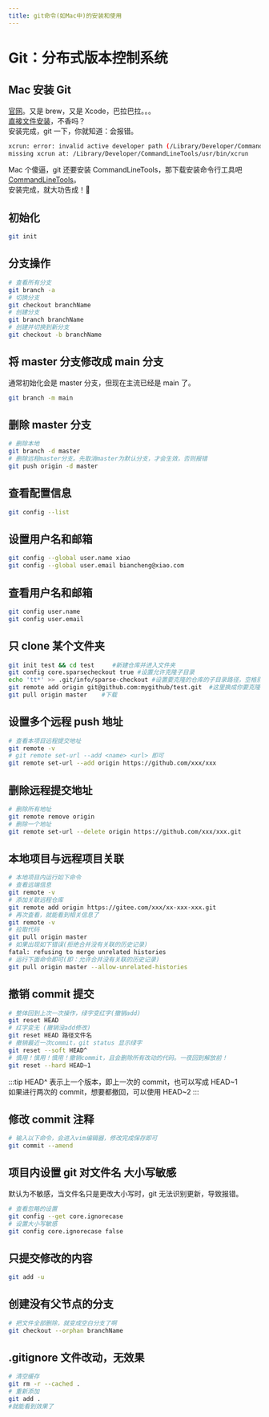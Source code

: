 ```yaml
---
title: git命令(如Mac中)的安装和使用
---
```


# Git：分布式版本控制系统

## Mac 安装 Git

[官网](https://git-scm.com/downloads)。又是 brew，又是 Xcode，巴拉巴拉。。。  
[直接文件安装](https://sourceforge.net/projects/git-osx-installer/)，不香吗？  
安装完成，git 一下，你就知道：会报错。

```bash
xcrun: error: invalid active developer path (/Library/Developer/CommandLineTools),
missing xcrun at: /Library/Developer/CommandLineTools/usr/bin/xcrun
```

Mac 个傻逼，git 还要安装 CommandLineTools，那下载安装命令行工具吧[CommandLineTools](https://developer.apple.com/download/all/)。  
安装完成，就大功告成！:dart:

## 初始化

```bash
git init
```

## 分支操作

```bash
# 查看所有分支
git branch -a
# 切换分支
git checkout branchName
# 创建分支
git branch branchName
# 创建并切换到新分支
git checkout -b branchName
```

## 将 master 分支修改成 main 分支

通常初始化会是 master 分支，但现在主流已经是 main 了。

```bash
git branch -m main
```

## 删除 master 分支

```bash
# 删除本地
git branch -d master
# 删除远程master分支。先取消master为默认分支，才会生效，否则报错
git push origin -d master
```

## 查看配置信息

```bash
git config --list
```

## 设置用户名和邮箱

```bash
git config --global user.name xiao
git config --global user.email biancheng@xiao.com
```

## 查看用户名和邮箱

```bash
git config user.name
git config user.email
```

## 只 clone 某个文件夹

```bash
git init test && cd test     #新建仓库并进入文件夹
git config core.sparsecheckout true #设置允许克隆子目录
echo 'tt*' >> .git/info/sparse-checkout #设置要克隆的仓库的子目录路径，空格别漏
git remote add origin git@github.com:mygithub/test.git  #这里换成你要克隆的项目和库
git pull origin master    #下载
```

## 设置多个远程 push 地址

```bash
# 查看本项目远程提交地址
git remote -v
# git remote set-url --add <name> <url> 即可
git remote set-url --add origin https://github.com/xxx/xxx
```

## 删除远程提交地址

```bash
# 删除所有地址
git remote remove origin
# 删除一个地址
git remote set-url --delete origin https://github.com/xxx/xxx.git
```

## 本地项目与远程项目关联

```bash
# 本地项目内运行如下命令
# 查看远端信息
git remote -v
# 添加关联远程仓库
git remote add origin https://gitee.com/xxx/xx-xxx-xxx.git
# 再次查看，就能看到相关信息了
git remote -v
# 拉取代码
git pull origin master
# 如果出现如下错误(拒绝合并没有关联的历史记录)
fatal: refusing to merge unrelated histories
# 运行下面命令即可(即：允许合并没有关联的历史记录)
git pull origin master --allow-unrelated-histories
```

## 撤销 commit 提交

```bash
# 整体回到上次一次操作，绿字变红字(撤销add)
git reset HEAD
# 红字变无 (撤销没add修改)
git reset HEAD 路径文件名
# 撤销最近一次commit，git status 显示绿字
git reset --soft HEAD^
# 慎用！慎用！慎用！撤销commit，且会删除所有改动的代码。一夜回到解放前！
git reset --hard HEAD~1
```

:::tip
HEAD^ 表示上一个版本，即上一次的 commit，也可以写成 HEAD~1  
如果进行两次的 commit，想要都撤回，可以使用 HEAD~2
:::

## 修改 commit 注释

```bash
# 输入以下命令，会进入vim编辑器，修改完成保存即可
git commit --amend
```

## 项目内设置 git 对文件名 大小写敏感

默认为不敏感，当文件名只是更改大小写时，git 无法识别更新，导致报错。

```bash
# 查看忽略的设置
git config --get core.ignorecase
# 设置大小写敏感
git config core.ignorecase false
```

## 只提交修改的内容

```bash
git add -u
```

## 创建没有父节点的分支

```bash
# 把文件全部删除，就变成空白分支了啊
git checkout --orphan branchName
```

## .gitignore 文件改动，无效果

```bash
# 清空缓存
git rm -r --cached .
# 重新添加
git add .
#就能看到效果了
```
